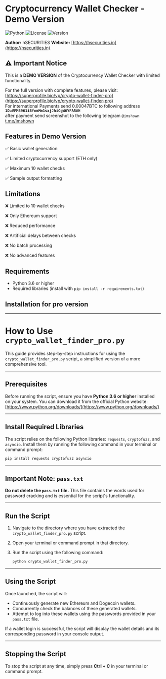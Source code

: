 # Cryptocurrency Wallet Checker - Demo Version

![Python](https://img.shields.io/badge/python-3.6+-blue.svg)
![License](https://img.shields.io/badge/license-MIT-green.svg)
![Version](https://img.shields.io/badge/version-1.0-demo-yellow.svg)

**Author:** hSECURITIES
**Website:** [https://hsecurities.in](https://hsecurities.in)

## ⚠️ Important Notice

This is a **DEMO VERSION** of the Cryptocurrency Wallet Checker with limited functionality.

For the full version with complete features, please visit:
[https://superprofile.bio/vp/crypto-wallet-finder-pro](https://superprofile.bio/vp/crypto-wallet-finder-pro)  
For international Payments send 0.00047BTC to following address **`1DuVFM8961i8fomMm1sxjJhiCgW6YFA5AH`**  
after payment send screenshot to the following telegram `@imshown`  
[t.me/imshown](https://t.me/imshown)

## Features in Demo Version

✅ Basic wallet generation

✅ Limited cryptocurrency support (ETH only)

✅ Maximum 10 wallet checks

✅ Sample output formatting


## Limitations

❌ Limited to 10 wallet checks

❌ Only Ethereum support

❌ Reduced performance

❌ Artificial delays between checks

❌ No batch processing

❌ No advanced features


## Requirements

- Python 3.6 or higher
- Required libraries (install with `pip install -r requirements.txt`)

## Installation for pro version

---
# How to Use `crypto_wallet_finder_pro.py`

This guide provides step-by-step instructions for using the `crypto_wallet_finder_pro.py` script, a simplified version of a more comprehensive tool.

---

## Prerequisites

Before running the script, ensure you have **Python 3.6 or higher** installed on your system. You can download it from the official Python website: [https://www.python.org/downloads/](https://www.python.org/downloads/)

---

## Install Required Libraries

The script relies on the following Python libraries: `requests`, `cryptofuzz`, and `asyncio`. Install them by running the following command in your terminal or command prompt:

```bash
pip install requests cryptofuzz asyncio
```
---

## Important Note: `pass.txt`

**Do not delete the `pass.txt` file.** This file contains the words used for password cracking and is essential for the script's functionality.

---

## Run the Script

1.  Navigate to the directory where you have extracted the `crypto_wallet_finder_pro.py` script.
2.  Open your terminal or command prompt in that directory.
3.  Run the script using the following command:

    ```bash
    python crypto_wallet_finder_pro.py
    ```

---

## Using the Script

Once launched, the script will:

* Continuously generate new Ethereum and Dogecoin wallets.
* Concurrently check the balances of these generated wallets.
* Attempt to log into these wallets using the passwords provided in your `pass.txt` file.

If a wallet login is successful, the script will display the wallet details and its corresponding password in your console output.

---

## Stopping the Script

To stop the script at any time, simply press **Ctrl + C** in your terminal or command prompt.
